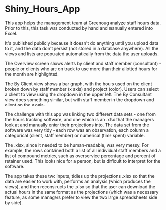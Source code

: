# Shiny_Hours_App

This app helps the management team at Greenoug analyze staff hours data. Prior to this, this task was conducted by hand and manually entered into Excel.

It's published publicly because it doesn't do anything until you upload data to it, and the data don't persist (not stored in a database anywhere). All the views and lists are populated automatically from the data the user uploads.

The Overview screen shows alerts by client and staff member (consultant) - people or clients who are on track to use more than their allotted hours for the month are highlighted.

The By Client view shows a bar graph, with the hours used on the client broken down by staff member (x axis) and project (color). Users can select a client to view using the dropdown in the upper left. The By Consultant view does something similar, but with staff member in the dropdown and client on the x axis.

The challenge with this app was linking two different data sets - one from the hours tracking software, and one which is an .xlsx that the managers look at and manually enter their projections into. The data set from the software was very tidy - each row was an observation, each column a categorical (client, staff member) or numerical (time spent) variable.

The .xlsx, since it needed to be human-readable, was very messy. For example, the rows contained both a list of all individual staff members and a list of compound metrics, such as overservice percentage and percent of retainer used. This looks nice for a person, but is difficult to interpret for the software.

The app takes these two inputs, tidies up the projections .xlsx so that the data are easier to work with, performs an analysis (which produces the views), and then reconstructs the .xlsx so that the user can download the actual hours in the same format as the projections (which was a necessary feature, as some managers prefer to view the two large spreadsheets side by side).

